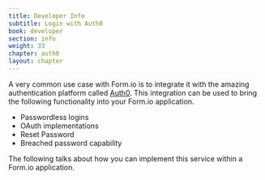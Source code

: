 ```yaml
---
title: Developer Info
subtitle: Login with Auth0
book: developer
section: info
weight: 33
chapter: auth0
layout: chapter
---
```

A very common use case with Form.io is to integrate it with the amazing authentication platform called [Auth0](https://auth0.com). This integration can be used to bring the following functionality into your Form.io application.

  - Passwordless logins
  - OAuth implementations
  - Reset Password
  - Breached password capability

The following talks about how you can implement this service within a Form.io application.
